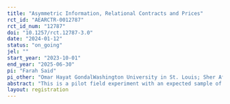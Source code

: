 ```yaml
---
title: "Asymmetric Information, Relational Contracts and Prices"
rct_id: "AEARCTR-0012787"
rct_id_num: "12787"
doi: "10.1257/rct.12787-3.0"
date: "2024-01-12"
status: "on_going"
jel: ""
start_year: "2023-10-01"
end_year: "2025-06-30"
pi: "Farah Said"
pi_other: "Omar Hayat GondalWashington University in St. Louis; Sher Afghan AsadLahore University of Management Sciences"
abstract: "This is a pilot field experiment with an expected sample of 2100 potato farmers in Punjab, Pakistan, to investigate the role that dynamic price information and output market linkages play in improving the economic return to small farm-holdings. Our treatment consists of updated wholesale market price information and a digital directory of wholesale auctioneers. The intervention will be provided as a bundle consisting of a mobile phone application, a call center support service, and an SMS system. "
layout: registration
---
```


